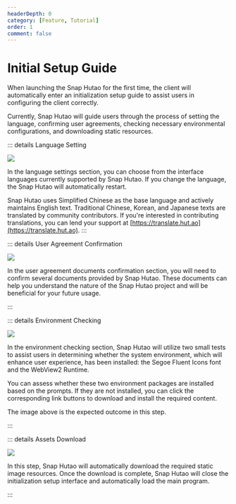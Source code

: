 ```yaml
---
headerDepth: 0
category: [Feature, Tutorial]
order: 1
comment: false
---
```


# Initial Setup Guide

When launching the Snap Hutao for the first time, the client will automatically enter an initialization setup guide to assist users in configuring the client correctly.

Currently, Snap Hutao will guide users through the process of setting the language, confirming user agreements, checking necessary environmental configurations, and downloading static resources.

::: details Language Setting

![](https://img.alicdn.com/imgextra/i1/1797064093/O1CN01wBgRV01g6dyC2bc62_!!1797064093.png_.webp)

In the language settings section, you can choose from the interface languages currently supported by Snap Hutao. If you change the language, the Snap Hutao will automatically restart.

Snap Hutao uses Simplified Chinese as the base language and actively maintains English text.
Traditional Chinese, Korean, and Japanese texts are translated by community contributors.
If you're interested in contributing translations, you can lend your support at [https://translate.hut.ao](https://translate.hut.ao).
:::

::: details User Agreement Confirmation

![](https://img.alicdn.com/imgextra/i4/1797064093/O1CN01Zv1EGr1g6dy8E1fpj_!!1797064093.png_.webp)

In the user agreement documents confirmation section, you will need to confirm several documents provided by Snap Hutao.
These documents can help you understand the nature of the Snap Hutao project and will be beneficial for your future usage.

:::

::: details Environment Checking

![](https://img.alicdn.com/imgextra/i3/1797064093/O1CN01LYYIB41g6dyDFB6I9_!!1797064093.png_.webp)

In the environment checking section, Snap Hutao will utilize two small tests to assist users in determining whether the system environment, which will enhance user experience, has been installed: the Segoe Fluent Icons font and the WebView2 Runtime.

You can assess whether these two environment packages are installed based on the prompts. If they are not installed, you can click the corresponding link buttons to download and install the required content.

The image above is the expected outcome in this step.

:::

::: details Assets Download

![](https://img.alicdn.com/imgextra/i2/1797064093/O1CN01XlICiR1g6dyC7Qpy6_!!1797064093.png_.webp)

In this step, Snap Hutao will automatically download the required static image resources.
Once the download is complete, Snap Hutao will close the initialization setup interface and automatically load the main program.

:::

